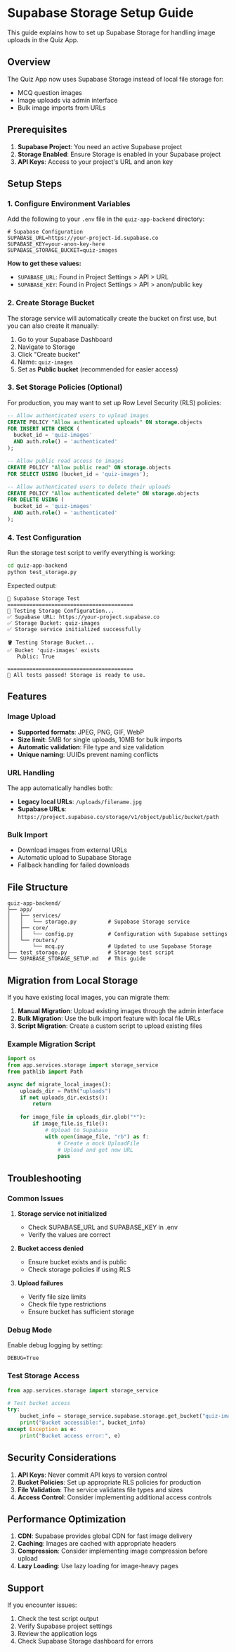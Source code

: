 # Supabase Storage Setup Guide

This guide explains how to set up Supabase Storage for handling image uploads in the Quiz App.

## Overview

The Quiz App now uses Supabase Storage instead of local file storage for:
- MCQ question images
- Image uploads via admin interface
- Bulk image imports from URLs

## Prerequisites

1. **Supabase Project**: You need an active Supabase project
2. **Storage Enabled**: Ensure Storage is enabled in your Supabase project
3. **API Keys**: Access to your project's URL and anon key

## Setup Steps

### 1. Configure Environment Variables

Add the following to your `.env` file in the `quiz-app-backend` directory:

```env
# Supabase Configuration
SUPABASE_URL=https://your-project-id.supabase.co
SUPABASE_KEY=your-anon-key-here
SUPABASE_STORAGE_BUCKET=quiz-images
```

**How to get these values:**
- `SUPABASE_URL`: Found in Project Settings > API > URL
- `SUPABASE_KEY`: Found in Project Settings > API > anon/public key

### 2. Create Storage Bucket

The storage service will automatically create the bucket on first use, but you can also create it manually:

1. Go to your Supabase Dashboard
2. Navigate to Storage
3. Click "Create bucket"
4. Name: `quiz-images`
5. Set as **Public bucket** (recommended for easier access)

### 3. Set Storage Policies (Optional)

For production, you may want to set up Row Level Security (RLS) policies:

```sql
-- Allow authenticated users to upload images
CREATE POLICY "Allow authenticated uploads" ON storage.objects
FOR INSERT WITH CHECK (
  bucket_id = 'quiz-images' 
  AND auth.role() = 'authenticated'
);

-- Allow public read access to images
CREATE POLICY "Allow public read" ON storage.objects
FOR SELECT USING (bucket_id = 'quiz-images');

-- Allow authenticated users to delete their uploads
CREATE POLICY "Allow authenticated delete" ON storage.objects
FOR DELETE USING (
  bucket_id = 'quiz-images' 
  AND auth.role() = 'authenticated'
);
```

### 4. Test Configuration

Run the storage test script to verify everything is working:

```bash
cd quiz-app-backend
python test_storage.py
```

Expected output:
```
🧪 Supabase Storage Test
========================================
🔧 Testing Storage Configuration...
✅ Supabase URL: https://your-project.supabase.co
✅ Storage Bucket: quiz-images
✅ Storage service initialized successfully

🪣 Testing Storage Bucket...
✅ Bucket 'quiz-images' exists
   Public: True

========================================
🎉 All tests passed! Storage is ready to use.
```

## Features

### Image Upload
- **Supported formats**: JPEG, PNG, GIF, WebP
- **Size limit**: 5MB for single uploads, 10MB for bulk imports
- **Automatic validation**: File type and size validation
- **Unique naming**: UUIDs prevent naming conflicts

### URL Handling
The app automatically handles both:
- **Legacy local URLs**: `/uploads/filename.jpg`
- **Supabase URLs**: `https://project.supabase.co/storage/v1/object/public/bucket/path`

### Bulk Import
- Download images from external URLs
- Automatic upload to Supabase Storage
- Fallback handling for failed downloads

## File Structure

```
quiz-app-backend/
├── app/
│   ├── services/
│   │   └── storage.py          # Supabase Storage service
│   ├── core/
│   │   └── config.py           # Configuration with Supabase settings
│   └── routers/
│       └── mcq.py              # Updated to use Supabase Storage
├── test_storage.py             # Storage test script
└── SUPABASE_STORAGE_SETUP.md   # This guide
```

## Migration from Local Storage

If you have existing local images, you can migrate them:

1. **Manual Migration**: Upload existing images through the admin interface
2. **Bulk Migration**: Use the bulk import feature with local file URLs
3. **Script Migration**: Create a custom script to upload existing files

### Example Migration Script

```python
import os
from app.services.storage import storage_service
from pathlib import Path

async def migrate_local_images():
    uploads_dir = Path("uploads")
    if not uploads_dir.exists():
        return
    
    for image_file in uploads_dir.glob("*"):
        if image_file.is_file():
            # Upload to Supabase
            with open(image_file, "rb") as f:
                # Create a mock UploadFile
                # Upload and get new URL
                pass
```

## Troubleshooting

### Common Issues

1. **Storage service not initialized**
   - Check SUPABASE_URL and SUPABASE_KEY in .env
   - Verify the values are correct

2. **Bucket access denied**
   - Ensure bucket exists and is public
   - Check storage policies if using RLS

3. **Upload failures**
   - Verify file size limits
   - Check file type restrictions
   - Ensure bucket has sufficient storage

### Debug Mode

Enable debug logging by setting:
```env
DEBUG=True
```

### Test Storage Access

```python
from app.services.storage import storage_service

# Test bucket access
try:
    bucket_info = storage_service.supabase.storage.get_bucket("quiz-images")
    print("Bucket accessible:", bucket_info)
except Exception as e:
    print("Bucket access error:", e)
```

## Security Considerations

1. **API Keys**: Never commit API keys to version control
2. **Bucket Policies**: Set up appropriate RLS policies for production
3. **File Validation**: The service validates file types and sizes
4. **Access Control**: Consider implementing additional access controls

## Performance Optimization

1. **CDN**: Supabase provides global CDN for fast image delivery
2. **Caching**: Images are cached with appropriate headers
3. **Compression**: Consider implementing image compression before upload
4. **Lazy Loading**: Use lazy loading for image-heavy pages

## Support

If you encounter issues:
1. Check the test script output
2. Verify Supabase project settings
3. Review the application logs
4. Check Supabase Storage dashboard for errors 